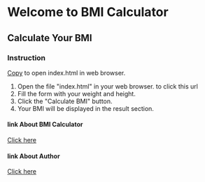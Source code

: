 # Welcome to BMI Calculator 
## Calculate Your BMI
### Instruction
[Copy](file:///C:/Users/yadav/javascript-build-project-BMI-Repo/index.html?) to open index.html in web browser.
1. Open the file "index.html" in your web browser.
to click this url
2. Fill the form with your weight and height.
3. Click the "Calculate BMI" button.
4. Your BMI will be displayed in the result section.


#### link About BMI Calculator
[Click here](https://github.com/yadav-akshay/javascript-build-project-BMI-Repo)

#### link About Author
[Click here](https://github.com/sonu860)


